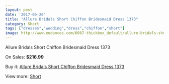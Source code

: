 ```yaml
---
layout: post
date: '2017-05-26'
title: "Allure Bridals Short Chiffon Bridesmaid Dress 1373"
category: Short
tags: ["dresses","wedding","dress","chiffon","short"]
image: http://www.eudances.com/6087-thickbox_default/allure-bridals-short-chiffon-bridesmaid-dress-1373.jpg
---
```

Allure Bridals Short Chiffon Bridesmaid Dress 1373

On Sales: **$216.99**
<a href="https://www.eudances.com/en/short/2171-allure-bridals-short-chiffon-bridesmaid-dress-1373.html"><amp-img layout="responsive" width="600" height="600" src="//www.eudances.com/6087-thickbox_default/allure-bridals-short-chiffon-bridesmaid-dress-1373.jpg" alt="Allure Bridals Short Chiffon Bridesmaid Dress 1373 0" /></a>
<a href="https://www.eudances.com/en/short/2171-allure-bridals-short-chiffon-bridesmaid-dress-1373.html"><amp-img layout="responsive" width="600" height="600" src="//www.eudances.com/6089-thickbox_default/allure-bridals-short-chiffon-bridesmaid-dress-1373.jpg" alt="Allure Bridals Short Chiffon Bridesmaid Dress 1373 1" /></a>
<a href="https://www.eudances.com/en/short/2171-allure-bridals-short-chiffon-bridesmaid-dress-1373.html"><amp-img layout="responsive" width="600" height="600" src="//www.eudances.com/6088-thickbox_default/allure-bridals-short-chiffon-bridesmaid-dress-1373.jpg" alt="Allure Bridals Short Chiffon Bridesmaid Dress 1373 2" /></a>

Buy it: [Allure Bridals Short Chiffon Bridesmaid Dress 1373](https://www.eudances.com/en/short/2171-allure-bridals-short-chiffon-bridesmaid-dress-1373.html "Allure Bridals Short Chiffon Bridesmaid Dress 1373")

View more: [Short](https://www.eudances.com/en/25-short "Short")